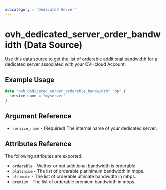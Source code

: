 ```yaml
---
subcategory : "Dedicated Server"
---
```


# ovh_dedicated_server_order_bandwidth (Data Source)

Use this data source to get the list of orderable additional bandwidth for a dedicated server associated with your OVHcloud Account.

## Example Usage

```terraform
data "ovh_dedicated_server_orderable_bandwidth" "bp" {
  service_name = "myserver"
}
```

## Argument Reference

* `service_name` - (Required) The internal name of your dedicated server.

## Attributes Reference

The following attributes are exported:

* `orderable` - Wether or not additional bandwidth is orderable.
* `platinium` - The list of orderable platinimum bandwidth in mbps.
* `ultimate` - The list of orderable ultimate bandwidth in mbps.
* `premium` - The list of orderable premium bandwidth in mbps.
